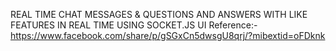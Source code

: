 REAL TIME CHAT MESSAGES & QUESTIONS AND ANSWERS WITH LIKE FEATURES IN REAL TIME USING SOCKET.JS
UI Reference:- https://www.facebook.com/share/p/gSGxCn5dwsgU8qrj/?mibextid=oFDknk
